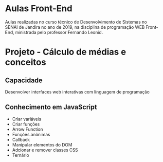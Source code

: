 # Aulas Front-End
Aulas realizadas no curso técnico de Desenvolvimento de Sistemas no SENAI de Jandira no ano de 2019, na disciplina de programação WEB Front-End, ministrada pelo professor Fernando Leonid.

# Projeto - Cálculo de médias e conceitos
## Capacidade
Desenvolver interfaces web interativas com linguagem de programação

## Conhecimento em JavaScript
- Criar variáveis
- Criar funções
- Arrow Function
- Funções anônimas
- Callback
- Manipular elementos do DOM
- Adcionar e remover classes CSS
- Ternário